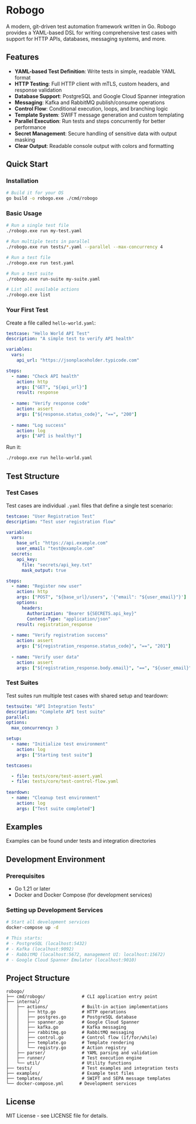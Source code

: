 # Robogo

A modern, git-driven test automation framework written in Go. Robogo provides a YAML-based DSL for writing comprehensive test cases with support for HTTP APIs, databases, messaging systems, and more.

## Features

- **YAML-based Test Definition**: Write tests in simple, readable YAML format
- **HTTP Testing**: Full HTTP client with mTLS, custom headers, and response validation
- **Database Support**: PostgreSQL and Google Cloud Spanner integration
- **Messaging**: Kafka and RabbitMQ publish/consume operations
- **Control Flow**: Conditional execution, loops, and branching logic
- **Template System**: SWIFT message generation and custom templating
- **Parallel Execution**: Run tests and steps concurrently for better performance
- **Secret Management**: Secure handling of sensitive data with output masking
- **Clear Output**: Readable console output with colors and formatting

## Quick Start

### Installation

```bash
# Build it for your OS
go build -o robogo.exe ./cmd/robogo
```

### Basic Usage

```bash
# Run a single test file
./robogo.exe run my-test.yaml

# Run multiple tests in parallel
./robogo.exe run tests/*.yaml --parallel --max-concurrency 4

# Run a test file
./robogo.exe run test.yaml

# Run a test suite
./robogo.exe run-suite my-suite.yaml

# List all available actions
./robogo.exe list
```

### Your First Test

Create a file called `hello-world.yaml`:

```yaml
testcase: "Hello World API Test"
description: "A simple test to verify API health"

variables:
  vars:
    api_url: "https://jsonplaceholder.typicode.com"

steps:
  - name: "Check API health"
    action: http
    args: ["GET", "${api_url}"]
    result: response
    
  - name: "Verify response code"
    action: assert
    args: ["${response.status_code}", "==", "200"]
    
  - name: "Log success"
    action: log
    args: ["API is healthy!"]
```

Run it:
```bash
./robogo.exe run hello-world.yaml
```

## Test Structure

### Test Cases

Test cases are individual `.yaml` files that define a single test scenario:

```yaml
testcase: "User Registration Test"
description: "Test user registration flow"

variables:
  vars:
    base_url: "https://api.example.com"
    user_email: "test@example.com"
  secrets:
    api_key:
      file: "secrets/api_key.txt"
      mask_output: true

steps:
  - name: "Register new user"
    action: http
    args: ["POST", "${base_url}/users", '{"email": "${user_email}"}']
    options:
      headers:
        Authorization: "Bearer ${SECRETS.api_key}"
        Content-Type: "application/json"
    result: registration_response
    
  - name: "Verify registration success"
    action: assert
    args: ["${registration_response.status_code}", "==", "201"]
    
  - name: "Verify user data"
    action: assert
    args: ["${registration_response.body.email}", "==", "${user_email}"]
```

### Test Suites

Test suites run multiple test cases with shared setup and teardown:

```yaml
testsuite: "API Integration Tests"
description: "Complete API test suite"
parallel:
options:
  max_concurrency: 3

setup:
  - name: "Initialize test environment"
    action: log
    args: ["Starting test suite"]

testcases:

  - file: tests/core/test-assert.yaml
  - file: tests/core/test-control-flow.yaml
 
teardown:
  - name: "Cleanup test environment"
    action: log
    args: ["Test suite completed"]

```

## Examples

Examples can be found under tests and integration directories


## Development Environment

### Prerequisites

- Go 1.21 or later
- Docker and Docker Compose (for development services)

### Setting up Development Services

```bash
# Start all development services
docker-compose up -d

# This starts:
# - PostgreSQL (localhost:5432)
# - Kafka (localhost:9092)  
# - RabbitMQ (localhost:5672, management UI: localhost:15672)
# - Google Cloud Spanner Emulator (localhost:9010)
```

## Project Structure

```
robogo/
├── cmd/robogo/              # CLI application entry point
├── internal/
│   ├── actions/             # Built-in action implementations
│   │   ├── http.go          # HTTP operations
│   │   ├── postgres.go      # PostgreSQL database
│   │   ├── spanner.go       # Google Cloud Spanner
│   │   ├── kafka.go         # Kafka messaging
│   │   ├── rabbitmq.go      # RabbitMQ messaging
│   │   ├── control.go       # Control flow (if/for/while)
│   │   ├── template.go      # Template rendering
│   │   └── registry.go      # Action registry
│   ├── parser/              # YAML parsing and validation
│   ├── runner/              # Test execution engine
│   └── util/                # Utility functions
├── tests/                   # Test examples and integration tests
├── examples/                # Example test files
├── templates/               # SWIFT and SEPA message templates
└── docker-compose.yml      # Development services
```

## License

MIT License - see LICENSE file for details.